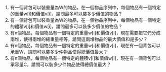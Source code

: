 

1. 有一個背包可以裝重量為W的物品，在一個物品序列中，每個物品有一個特定的重量w[i]和價值v[i]，請問最多可以裝多少價值的物品？
2. 有一個背包可以裝重量為W的物品，在一個物品序列中，每個物品有一個特定的體積v[i]和價值w[i]，請問最多可以裝多少價值的物品？
3. 有n個物品，每個物品有一個特定的重量w[i]和價值v[i]，現在需要把它們分成兩堆，使得兩堆的總重量相等，請問這兩堆物品的最大價值和是多少？
4. 有n個物品，每個物品有一個特定的重量w[i]和價值v[i]，現在有一個背包可以承重W，請問可以裝多少件物品使得總價值最大？
5. 有n個物品，每個物品有一個特定的體積v[i]和價值w[i]，現在有一個背包可以承容量C，請問可以裝多少件物品使得總價值最大？
